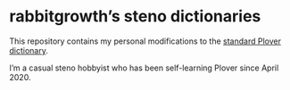 # rabbitgrowth’s steno dictionaries

This repository contains my personal modifications to the
[standard Plover dictionary](https://github.com/openstenoproject/plover/blob/master/plover/assets/main.json).

I’m a casual steno hobbyist who has been self-learning Plover since April 2020.
